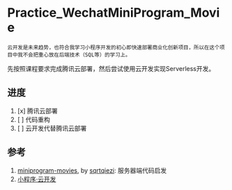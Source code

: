 # Practice_WechatMiniProgram_Movie
```
云开发是未来趋势，也符合我学习小程序开发的初心即快速部署商业化创新项目，所以在这个项目中我不会把重心放在后端技术（SQL等）的学习上。
```
先按照课程要求完成腾讯云部署，然后尝试使用云开发实现Serverless开发。

## 进度
1. [x] 腾讯云部署
1. [ ] 代码重构
2. [ ] 云开发代替腾讯云部署

## 参考
1. [miniprogram-movies](https://github.com/sqrtqiezi/miniprogram-movies), by [sqrtqiezi](https://github.com/sqrtqiezi/): 服务器端代码启发
2. [小程序·云开发](https://developers.weixin.qq.com/miniprogram/dev/wxcloud/basis/getting-started.html)

